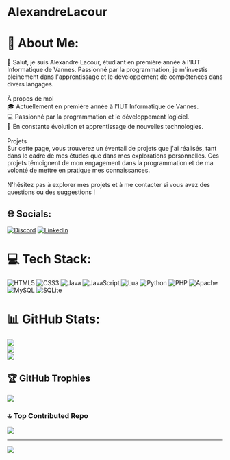 # AlexandreLacour

# 💫 About Me:
👋 Salut, je suis Alexandre Lacour, étudiant en première année à l'IUT Informatique de Vannes. Passionné par la programmation, je m'investis pleinement dans l'apprentissage et le développement de compétences dans divers langages.<br><br>À propos de moi<br>🎓 Actuellement en première année à l'IUT Informatique de Vannes.<br>💻 Passionné par la programmation et le développement logiciel.<br>🌱 En constante évolution et apprentissage de nouvelles technologies.<br><br>Projets<br>Sur cette page, vous trouverez un éventail de projets que j'ai réalisés, tant dans le cadre de mes études que dans mes explorations personnelles. Ces projets témoignent de mon engagement dans la programmation et de ma volonté de mettre en pratique mes connaissances.<br><br>N'hésitez pas à explorer mes projets et à me contacter si vous avez des questions ou des suggestions !


## 🌐 Socials:
[![Discord](https://img.shields.io/badge/Discord-%237289DA.svg?logo=discord&logoColor=white)](https://discord.gg/aidenroman) [![LinkedIn](https://img.shields.io/badge/LinkedIn-%230077B5.svg?logo=linkedin&logoColor=white)](https://linkedin.com/in/https://www.linkedin.com/in/alexandre-lacour-58111a29a) 

# 💻 Tech Stack:
![HTML5](https://img.shields.io/badge/html5-%23E34F26.svg?style=for-the-badge&logo=html5&logoColor=white) ![CSS3](https://img.shields.io/badge/css3-%231572B6.svg?style=for-the-badge&logo=css3&logoColor=white) ![Java](https://img.shields.io/badge/java-%23ED8B00.svg?style=for-the-badge&logo=openjdk&logoColor=white) ![JavaScript](https://img.shields.io/badge/javascript-%23323330.svg?style=for-the-badge&logo=javascript&logoColor=%23F7DF1E) ![Lua](https://img.shields.io/badge/lua-%232C2D72.svg?style=for-the-badge&logo=lua&logoColor=white) ![Python](https://img.shields.io/badge/python-3670A0?style=for-the-badge&logo=python&logoColor=ffdd54) ![PHP](https://img.shields.io/badge/php-%23777BB4.svg?style=for-the-badge&logo=php&logoColor=white) ![Apache](https://img.shields.io/badge/apache-%23D42029.svg?style=for-the-badge&logo=apache&logoColor=white) ![MySQL](https://img.shields.io/badge/mysql-%2300000f.svg?style=for-the-badge&logo=mysql&logoColor=white) ![SQLite](https://img.shields.io/badge/sqlite-%2307405e.svg?style=for-the-badge&logo=sqlite&logoColor=white)
# 📊 GitHub Stats:
![](https://github-readme-stats.vercel.app/api?username=AlexanreLacour&theme=dark&hide_border=true&include_all_commits=false&count_private=false)<br/>
![](https://github-readme-streak-stats.herokuapp.com/?user=AlexanreLacour&theme=dark&hide_border=true)<br/>
![](https://github-readme-stats.vercel.app/api/top-langs/?username=AlexanreLacour&theme=dark&hide_border=true&include_all_commits=false&count_private=false&layout=compact)

## 🏆 GitHub Trophies
![](https://github-profile-trophy.vercel.app/?username=AlexanreLacour&theme=discord&no-frame=false&no-bg=false&margin-w=4)

### 🔝 Top Contributed Repo
![](https://github-contributor-stats.vercel.app/api?username=AlexanreLacour&limit=5&theme=dark&combine_all_yearly_contributions=true)

---
[![](https://visitcount.itsvg.in/api?id=AlexanreLacour&icon=0&color=0)](https://visitcount.itsvg.in)

<!-- Proudly created with GPRM ( https://gprm.itsvg.in ) -->
